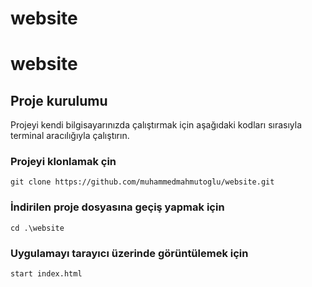 # website
# website
## Proje kurulumu
Projeyi kendi bilgisayarınızda çalıştırmak için aşağıdaki kodları sırasıyla terminal aracılığıyla çalıştırın.

### Projeyi klonlamak çin
```
git clone https://github.com/muhammedmahmutoglu/website.git
```

### İndirilen proje dosyasına geçiş yapmak için
```
cd .\website
```

### Uygulamayı tarayıcı üzerinde görüntülemek için
```
start index.html
```
